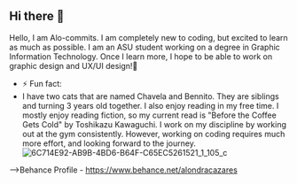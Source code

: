 ## Hi there 👋
Hello, I am Alo-commits. I am completely new to coding, but excited to learn as much as possible. I am an ASU student working on a degree in Graphic Information Technology. Once I learn more, I hope to be able to work on graphic design and UX/UI design!🌱 
- ⚡ Fun fact:
- I have two cats that are named Chavela and Bennito. They are siblings and turning 3 years old together. I also enjoy reading in my free time. I mostly enjoy reading fiction, so my current read is "Before the Coffee Gets Cold" by Toshikazu Kawaguchi. I work on my discipline by working out at the gym consistently. However, working on coding requires much more effort, and looking forward to the journey. 
  ![6C714E92-AB9B-4BD6-B64F-C65EC5261521_1_105_c](https://github.com/user-attachments/assets/4967ac0c-1288-43dc-9c67-085a9b282276)

-->Behance Profile - https://www.behance.net/alondracazares
